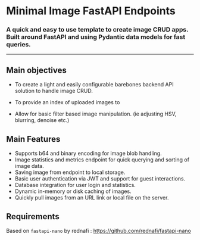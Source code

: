 # Minimal Image FastAPI Endpoints

### A quick and easy to use template to create image CRUD apps. Built around FastAPI and using Pydantic data models for fast queries. 

---

## Main objectives

- To create a light and easily configurable barebones backend API solution to handle image CRUD.

- To provide an index of uploaded images to 

- Allow for basic filter based image manipulation. (ie adjusting HSV, blurring, denoise etc.)

## Main Features

- Supports b64 and binary encoding for image blob handling.
- Image statistics and metrics endpoint for quick querying and sorting of image data.
- Saving image from endpoint to local storage.  
- Basic user authentication via JWT and support for guest interactions.
- Database integration for user login and statistics.
- Dynamic in-memory or disk caching of images.
- Quickly pull images from an URL link or local file on the server.

## Requirements


Based on `fastapi-nano` by rednafi : https://github.com/rednafi/fastapi-nano
